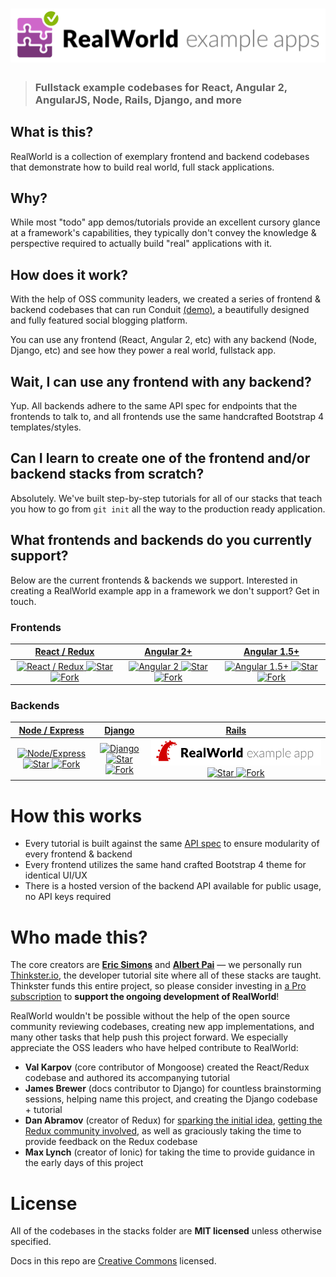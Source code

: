 # ![RealWorld Example Applications](media/realworld.png)

> ### Fullstack example codebases for React, Angular 2, AngularJS, Node, Rails, Django, and more

## What is this?

RealWorld is a collection of exemplary frontend and backend codebases that demonstrate how to build real world, full stack applications. 

## Why?

While most "todo" app demos/tutorials provide an excellent cursory glance at a framework's capabilities, they typically don't convey the knowledge & perspective required to actually build "real" applications with it.

## How does it work?

With the help of OSS community leaders, we created a series of frontend & backend codebases that can run Conduit [(demo)](https://angularjs.realworld.io), a beautifully designed and fully featured social blogging platform.

You can use any frontend (React, Angular 2, etc) with any backend (Node, Django, etc) and see how they power a real world, fullstack app.

## Wait, I can use any frontend with any backend?

Yup. All backends adhere to the same API spec for endpoints that the frontends to talk to, and all frontends use the same handcrafted Bootstrap 4 templates/styles.

## Can I learn to create one of the frontend and/or backend stacks from scratch?

Absolutely. We've built step-by-step tutorials for all of our stacks that teach you how to go from `git init` all the way to the production ready application.

## What frontends and backends do you currently support?

Below are the current frontends & backends we support. Interested in creating a RealWorld example app in a framework we don't support? Get in touch.

### Frontends

| [React / Redux](https://github.com/GoThinkster/react-redux-realworld-example-app) | [Angular 2+](https://github.com/GoThinkster/angular2-realworld-example-app) | [Angular 1.5+](https://github.com/gothinkster/angularjs-realworld-example-app) |
| :---:         |     :---:      |          :---: |
| [![React / Redux](https://raw.githubusercontent.com/gothinkster/react-redux-realworld-example-app/master/project-logo.png) ![Star](https://img.shields.io/github/stars/gothinkster/react-redux-realworld-example-app.svg?style=social&label=Star) ![Fork](https://img.shields.io/github/forks/gothinkster/react-redux-realworld-example-app.svg?style=social&label=Fork)](https://github.com/GoThinkster/react-redux-realworld-example-app) | [![Angular 2](https://raw.githubusercontent.com/gothinkster/angular2-realworld-example-app/master/logo.png) ![Star](https://img.shields.io/github/stars/gothinkster/angular2-realworld-example-app.svg?style=social&label=Star) ![Fork](https://img.shields.io/github/forks/gothinkster/angular2-realworld-example-app.svg?style=social&label=Fork)](https://github.com/GoThinkster/angular2-realworld-example-app) | [![Angular 1.5+](https://raw.githubusercontent.com/gothinkster/angularjs-realworld-example-app/master/project-logo.png) ![Star](https://img.shields.io/github/stars/gothinkster/angularjs-realworld-example-app.svg?style=social&label=Star) ![Fork](https://img.shields.io/github/forks/gothinkster/angularjs-realworld-example-app.svg?style=social&label=Fork)](https://github.com/gothinkster/angularjs-realworld-example-app) |



### Backends

| [Node / Express](https://github.com/gothinkster/node-express-realworld-example-app) | [Django](https://github.com/gothinkster/django-realworld-example-app) | [Rails](https://github.com/gothinkster/rails-realworld-example-app) |
| :---:         |     :---:      |          :---: |
| [![Node/Express](https://raw.githubusercontent.com/gothinkster/node-express-realworld-example-app/master/project-logo.png)![Star](https://img.shields.io/github/stars/gothinkster/node-express-realworld-example-app.svg?style=social&label=Star) ![Fork](https://img.shields.io/github/forks/gothinkster/node-express-realworld-example-app.svg?style=social&label=Fork)](https://github.com/gothinkster/node-express-realworld-example-app) | [![Django](https://raw.githubusercontent.com/gothinkster/django-realworld-example-app/master/project-logo.png) ![Star](https://img.shields.io/github/stars/gothinkster/django-realworld-example-app.svg?style=social&label=Star) ![Fork](https://img.shields.io/github/forks/gothinkster/django-realworld-example-app.svg?style=social&label=Fork)](https://github.com/gothinkster/django-realworld-example-app) | [![Rails](https://raw.githubusercontent.com/gothinkster/rails-realworld-example-app/master/project-logo.png) ![Star](https://img.shields.io/github/stars/gothinkster/rails-realworld-example-app.svg?style=social&label=Star) ![Fork](https://img.shields.io/github/forks/gothinkster/rails-realworld-example-app.svg?style=social&label=Fork)](https://github.com/gothinkster/rails-realworld-example-app) |



# How this works

- Every tutorial is built against the same [API spec](API.md) to ensure modularity of every frontend & backend 
- Every frontend utilizes the same hand crafted Bootstrap 4 theme for identical UI/UX
- There is a hosted version of the backend API available for public usage, no API keys required


# Who made this?

The core creators are **[Eric Simons](https://twitter.com/ericsimons40)** and **[Albert Pai](https://twitter.com/iamalbertpai)** &mdash; we personally run [Thinkster.io](https://thinkster.io), the developer tutorial site where all of these stacks are taught. Thinkster funds this entire project, so please consider investing in [a Pro subscription](https://thinkster.io/pro) to **support the ongoing development of RealWorld**!

RealWorld wouldn't be possible without the help of the open source community reviewing codebases, creating new app implementations, and many other tasks that help push this project forward. We especially appreciate the OSS leaders who have helped contribute to RealWorld:

- **Val Karpov** (core contributor of Mongoose) created the React/Redux codebase and authored its accompanying tutorial
- **James Brewer** (docs contributor to Django) for countless brainstorming sessions, helping name this project, and creating the Django codebase + tutorial
- **Dan Abramov** (creator of Redux) for [sparking the initial idea](https://twitter.com/dan_abramov/status/692009757775896577), [getting the Redux community involved](https://github.com/reactjs/redux/issues/1353), as well as graciously taking the time to provide feedback on the Redux codebase
- **Max Lynch** (creator of Ionic) for taking the time to provide guidance in the early days of this project



# License
All of the codebases in the stacks folder are **MIT licensed** unless otherwise specified.

Docs in this repo are [Creative Commons](https://creativecommons.org/licenses/by-nc-sa/4.0/) licensed.

